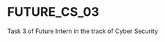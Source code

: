 # FUTURE_CS_03
Task 3 of Future Intern in the track of Cyber Security
                                
